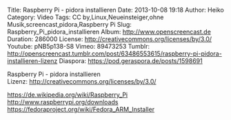 Title: Raspberry Pi - pidora installieren
Date: 2013-10-08 19:18
Author: Heiko
Category: Video
Tags: CC by,Linux,Neueinsteiger,ohne Musik,screencast,pidora,Raspberry Pi
Slug: Raspberry_Pi_pidora_installieren
Album: http://www.openscreencast.de
Duration: 286000
License: http://creativecommons.org/licenses/by/3.0/
Youtube: pNB5p138-S8
Vimeo: 89473253
Tumblr: http://openscreencast.tumblr.com/post/63486553615/raspberry-pi-pidora-installieren-lizenz
Diaspora: https://pod.geraspora.de/posts/1598691

Raspberry Pi - pidora installieren  
Lizenz: <http://creativecommons.org/licenses/by/3.0/>  
  
<https://de.wikipedia.org/wiki/Raspberry_Pi>  
<http://www.raspberrypi.org/downloads>  
<https://fedoraproject.org/wiki/Fedora_ARM_Installer>

